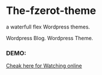 # The-fzerot-theme
a waterfull flex Wordpress themes.

Wordpress Blog.
Wordpress Theme.

### DEMO:
[Cheak here for Watching online](http://fzerotriluby.com/)
